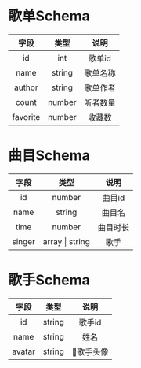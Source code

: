 # 歌单Schema
| 字段 | 类型 | 说明 | 
|:----:|:---:|:----:|
| id | int | 歌单id |
| name | string | 歌单名称 |
| author | string | 歌单作者 |
| count | number | 听者数量 |
| favorite | number | 收藏数 |

# 曲目Schema
| 字段 | 类型 | 说明 |
|:----:|:----:|:-----:|
| id | number | 曲目id |
| name | string | 曲目名 |
| time | number | 曲目时长 |
| singer | array \| string | 歌手 |

# 歌手Schema
| 字段 | 类型 | 说明 |
|:----:|:----:|:----:|
| id | string | 歌手id |
| name | string | 姓名 | 
| avatar | string | 歌手头像 |

